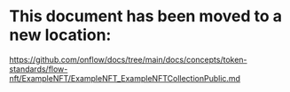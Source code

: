 # This document has been moved to a new location:

https://github.com/onflow/docs/tree/main/docs/concepts/token-standards/flow-nft/ExampleNFT/ExampleNFT_ExampleNFTCollectionPublic.md
